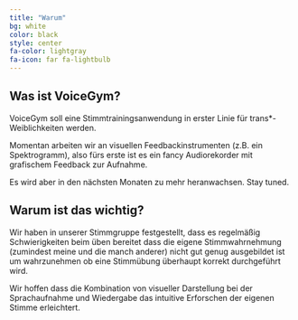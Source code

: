 ```yaml
---
title: "Warum"
bg: white
color: black
style: center
fa-color: lightgray
fa-icon: far fa-lightbulb
---
```


## Was ist VoiceGym?

VoiceGym soll eine Stimmtrainingsanwendung in erster Linie für trans\*-Weiblichkeiten werden.

Momentan arbeiten wir an visuellen Feedbackinstrumenten (z.B. ein Spektrogramm), also fürs erste ist es ein fancy Audiorekorder mit grafischem Feedback zur Aufnahme.

Es wird aber in den nächsten Monaten zu mehr heranwachsen. Stay tuned.

## Warum ist das wichtig?

Wir haben in unserer Stimmgruppe festgestellt, dass es regelmäßig Schwierigkeiten beim üben bereitet dass die eigene Stimmwahrnehmung (zumindest meine und die manch anderer) nicht gut genug ausgebildet ist um wahrzunehmen ob eine Stimmübung überhaupt korrekt durchgeführt wird.

Wir hoffen dass die Kombination von visueller Darstellung bei der Sprachaufnahme und Wiedergabe das intuitive Erforschen der eigenen Stimme erleichtert.
